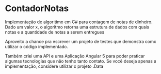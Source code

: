 # ContadorNotas

Implementação de algoritimo em C# para contagem de notas de dinheiro. 
Dado um valor x, o algoritmo retorna uma estrutura de dados com quais notas e a quantidade de notas a serem entregues

Aproveito a chance pra escrever um projeto de testes que demonstra como utilizar o código implementado. 

Também criei uma API e uma Aplicação Angular 5 para poder praticar algumas tecnologias que não tenho tanto contato. 
Se você deseja apenas a implementação, considere utilizar o projeto .Data
